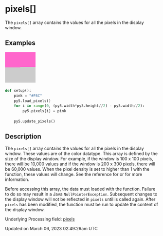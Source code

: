 # pixels[]

The `pixels[]` array contains the values for all the pixels in the display window.

## Examples

<div class="example-table">

<div class="example-row"><div class="example-cell-image">

![example picture for pixels[]](/images/reference/Sketch_pixels_0.png)

</div><div class="example-cell-code">

```python
def setup():
    pink = "#F6C"
    py5.load_pixels()
    for i in range(0, (py5.width*py5.height//2) - py5.width//2):
        py5.pixels[i] = pink
    
    py5.update_pixels()
```

</div></div>

</div>

## Description

The `pixels[]` array contains the values for all the pixels in the display window. These values are of the color datatype. This array is defined by the size of the display window. For example, if the window is 100 x 100 pixels, there will be 10,000 values and if the window is 200 x 300 pixels, there will be 60,000 values. When the pixel density is set to higher than 1 with the [](sketch_pixel_density) function, these values will change. See the reference for [](sketch_pixel_width) or [](sketch_pixel_height) for more information. 

Before accessing this array, the data must loaded with the [](sketch_load_pixels) function. Failure to do so may result in a Java `NullPointerException`. Subsequent changes to the display window will not be reflected in `pixels` until [](sketch_load_pixels) is called again. After `pixels` has been modified, the [](sketch_update_pixels) function must be run to update the content of the display window.

Underlying Processing field: [pixels](https://processing.org/reference/pixels.html)

Updated on March 06, 2023 02:49:26am UTC
